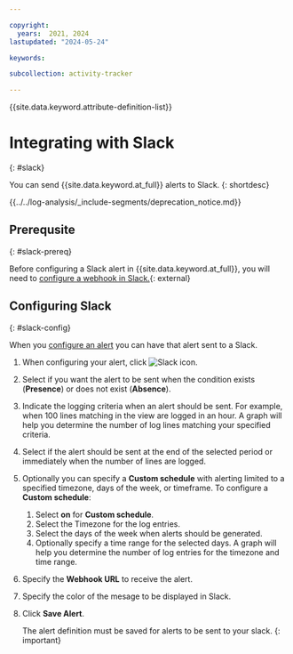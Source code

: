 ```yaml
---

copyright:
  years:  2021, 2024
lastupdated: "2024-05-24"

keywords:

subcollection: activity-tracker

---
```


{{site.data.keyword.attribute-definition-list}}

# Integrating with Slack
{: #slack}

You can send {{site.data.keyword.at_full}} alerts to Slack.
{: shortdesc}

<!-- Common deprecation statement -->
{{../../log-analysis/_include-segments/deprecation_notice.md}}

## Prerequsite
{: #slack-prereq}

Before configuring a Slack alert in {{site.data.keyword.at_full}}, you will need to [configure a webhook in Slack.](https://api.slack.com/messaging/webhooks){: external}

## Configuring Slack
{: #slack-config}

When you [configure an alert](/docs/log-analysis?topic=log-analysis-alerts) you can have that alert sent to a Slack.

1. When configuring your alert, click ![Slack icon](../images/slack.png "Slack icon").

2. Select if you want the alert to be sent when the condition exists (**Presence**) or does not exist (**Absence**).

3. Indicate the logging criteria when an alert should be sent.  For example, when 100 lines matching in the view are logged in an hour.  A graph will help you determine the number of log lines matching your specified criteria.

4. Select if the alert should be sent at the end of the selected period or immediately when the number of lines are logged.

5. Optionally you can specify a **Custom schedule** with alerting limited to a specified timezone, days of the week, or timeframe. To configure a **Custom schedule**:

    1. Select **on** for **Custom schedule**.
    2. Select the Timezone for the log entries.
    3. Select the days of the week when alerts should be generated.
    4. Optionally specify a time range for the selected days. A graph will help you determine the number of log entries for the timezone and time range.

6. Specify the **Webhook URL** to receive the alert.

7. Specify the color of the mesage to be displayed in Slack.

8. Click **Save Alert**.

   The alert definition must be saved for alerts to be sent to your slack.
   {: important}
